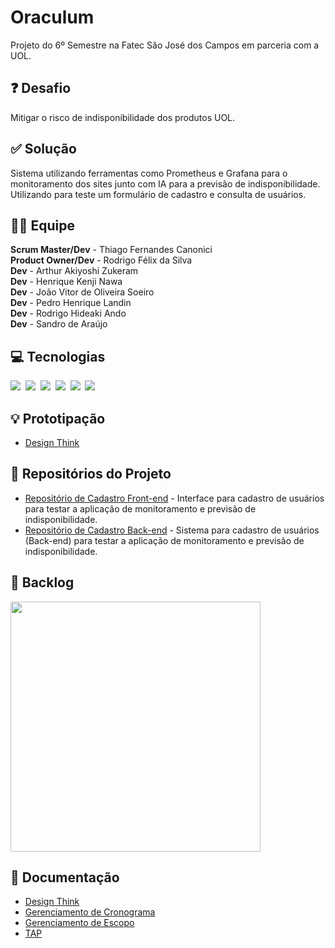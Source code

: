 # Oraculum 
Projeto do 6º Semestre na Fatec São José dos Campos em parceria com a UOL.

## ❓ Desafio
Mitigar o risco de indisponibilidade dos produtos UOL.

## ✅ Solução
Sistema utilizando ferramentas como Prometheus e Grafana para o monitoramento dos sites junto com IA para a previsão de indisponibilidade. Utilizando para teste um formulário de cadastro e consulta de usuários.

## 👨‍💻 Equipe
<b>Scrum Master/Dev</b> - Thiago Fernandes Canonici <br>
<b>Product Owner/Dev</b> - Rodrigo Félix da Silva <br>
<b>Dev</b> - Arthur Akiyoshi Zukeram <br>
<b>Dev</b> - Henrique Kenji Nawa <br>
<b>Dev</b> - João Vitor de Oliveira Soeiro <br>
<b>Dev</b> - Pedro Henrique Landin <br>
<b>Dev</b> - Rodrigo Hideaki Ando <br>
<b>Dev</b> - Sandro de Araújo

## 💻 Tecnologias 
<img src="https://img.shields.io/badge/Vue.js-35495E?style=for-the-badge&logo=vuedotjs&logoColor=4FC08D">&nbsp;
<img src="https://img.shields.io/badge/Java-ED8B00?style=for-the-badge&logo=java&logoColor=white">&nbsp;
<img src="https://img.shields.io/badge/Spring-6DB33F?style=for-the-badge&logo=spring&logoColor=white">&nbsp;
<img src="https://img.shields.io/badge/Prometheus-000000?style=for-the-badge&logo=prometheus&labelColor=000000">&nbsp;
<img src="https://img.shields.io/badge/MySQL-005C84?style=for-the-badge&logo=mysql&logoColor=white">&nbsp;
<img src="https://img.shields.io/badge/Figma-F24E1E?style=for-the-badge&logo=figma&logoColor=white">

## 💡 Prototipação 
- [Design Think](https://www.figma.com/file/f2YjbwsDuiSOF9piDrFKC4/Design-Think?node-id=0%3A1)

## 📂 Repositórios do Projeto
- [Repositório de Cadastro Front-end](https://github.com/Oraculum-Fatec/sistema-cadastro) - Interface para cadastro de usuários para testar a aplicação de monitoramento e previsão de indisponibilidade. 
- [Repositório de Cadastro Back-end](https://github.com/Oraculum-Fatec/sistema-cadastro-backend) - Sistema para cadastro de usuários (Back-end) para testar a aplicação de monitoramento e previsão de indisponibilidade. 


## 📝 Backlog
<img src="https://github.com/Oraculum-Fatec/oraculum-doc/blob/main/Docs/backlog-sprints2.png" width="400">

## 📖 Documentação
- [Design Think](https://github.com/Oraculum-Fatec/oraculum-doc/blob/main/Docs/Design%20Thinking.pdf)
- [Gerenciamento de Cronograma](https://github.com/Oraculum-Fatec/oraculum-doc/blob/main/Docs/Gerenciamento%20de%20Cronograma.pdf)
- [Gerenciamento de Escopo](https://github.com/Oraculum-Fatec/oraculum-doc/blob/main/Docs/Gerenciamento%20de%20Escopo.pdf) 
- [TAP](https://github.com/Oraculum-Fatec/oraculum-doc/blob/main/Docs/TAP.pdf) 


